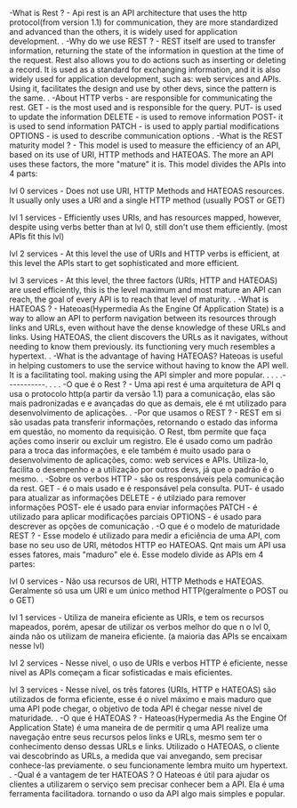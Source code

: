 -What is Rest ? -
Api rest is an API architecture that uses the http protocol(from version 1.1) for communication, they are more standardized and advanced than
the others, it is widely used for application development.
.
-Why do we use REST ? -
REST itself are used to transfer information, returning the state of the information in question at the time of the request.
Rest also allows you to do actions such as inserting or deleting a record.
It is used as a standard for exchanging information, and it is also widely used for application development,
such as: web services and APIs.
Using it, facilitates the design and use by other devs, since the pattern is the same.
.
-About HTTP verbs -
are responsible for communicating the rest.
GET - is the most used and is responsible for the query.
PUT- is used to update the information
DELETE - is used to remove information
POST- it is used to send information
PATCH - is used to apply partial modifications
OPTIONS - is used to describe communication options
.
-What is the REST maturity model ? -
This model is used to measure the efficiency of an API, based on its use of URI, HTTP methods and HATEOAS.
The more an API uses these factors, the more "mature" it is. This model divides the APIs into 4 parts:

lvl 0 services - Does not use URI, HTTP Methods and HATEOAS resources.
It usually only uses a URI and a single HTTP method (usually POST or GET)

lvl 1 services - Efficiently uses URIs, and has resources mapped, however, despite using verbs
better than at lvl 0, still don't use them efficiently. (most APIs fit this lvl)

lvl 2 services - At this level the use of URIs and HTTP verbs is efficient, at this level the APIs start to get sophisticated
and more efficient.

lvl 3 services - At this level, the three factors (URIs, HTTP and HATEOAS) are used efficiently, this is the level
maximum and most mature an API can reach, the goal of every API is to reach that level of maturity.
.
-What is HATEOAS ? -
Hateoas(Hypermedia As the Engine Of Application State) is a way to allow an API to perform navigation between its resources through links and URLs, even without
have the dense knowledge of these URLs and links.
Using HATEOAS, the client discovers the URLs as it navigates, without needing to know them previously.
its functioning very much resembles a hypertext.
.
-What is the advantage of having HATEOAS?
Hateoas is useful in helping customers to use the service without having to know the API well. It is a facilitating tool. making using the API simpler and more popular.
.
.
.
.-----------.
.
.
.
-O que é o Rest ? - 
Uma api rest é uma arquitetura de API q usa o protocolo http(a partir da versão 1.1) para a comunicação, elas são mais padronizadas e e avançadas do que
as demais, ele é mt utilizado para desenvolvimento de aplicações.
.
-Por que usamos o REST ? -
REST em si são usadas pata transferir informações, retornando o estado das informa em questão, no momento da requisição.
O Rest, tbm permite que faça ações como inserir ou excluir um registro.
Ele é usado como um padrão para a troca das informações, e ele também é muito usado para o desenvolvimento de aplicações,
como: web services e APIs.
Utiliza-lo, facilita o desenpenho e a utilização por outros devs, já que o padrão é o mesmo.
.
-Sobre os verbos HTTP -
são os responsáveis pela comunicação da rest.
GET - é o mais usado e é responsável pela consulta.
PUT- é usado para atualizar as informações
DELETE - é utilziado para remover informações
POST- ele é usado para enviar informações
PATCH - é utilizado para aplicar modificações parciais
OPTIONS - é usado para descrever as opções de comunicação
.
-O que é o modelo de maturidade REST ? -
Esse modelo é utilizado para medir a eficiência de uma API, com base no seu uso de URI, métodos HTTP eo HATEOAS.
Qnt mais um API usa esses fatores, mais "maduro" ele é. Esse modelo divide as APIs em 4 partes:

lvl 0 services - Não usa recursos de URI, HTTP Methods e HATEOAS.
Geralmente só usa um URI e um único method HTTP(geralmente o POST ou o GET)

lvl 1 services - Utiliza de maneira eficiente as URIs, e tem os recursos mapeados, porém, apesar de utilizar os verbos
melhor do que n o lvl 0, ainda não os utilizam de maneira eficiente. (a maioria das APIs se encaixam nesse lvl)

lvl 2 services - Nesse nivel, o uso de URIs e verbos HTTP é eficiente, nesse nivel as APIs começam a ficar sofisticadas
e mais eficientes.

lvl 3 services - Nesse nível, os três fatores (URIs, HTTP e HATEOAS) são utilizados de forma eficiente, esse é o nivel
máximo e mais maduro que uma API pode chegar, o objetivo de toda API é chegar nesse nivel de maturidade.
.
-O que é HATEOAS ? -
Hateoas(Hypermedia As the Engine Of Application State) é uma maneira de de permitir q uma API realize uma navegação entre seus recursos pelos links e URLs, mesmo sem
ter o conhecimento denso dessas URLs e links.
Utilizado o HATEOAS, o cliente vai descobrindo as URLs, a medida que vai anvegando, sem precisar conhece-las previamente.
o seu funcionamente lembra muito um hypertext.
.
-Qual é a vantagem de ter HATEOAS ?
O Hateoas é útil para ajudar os clientes a utilizarem o serviço sem precisar conhecer bem a API. Ela é uma ferramenta facilitadora. tornando o uso da API algo mais simples e popular. 